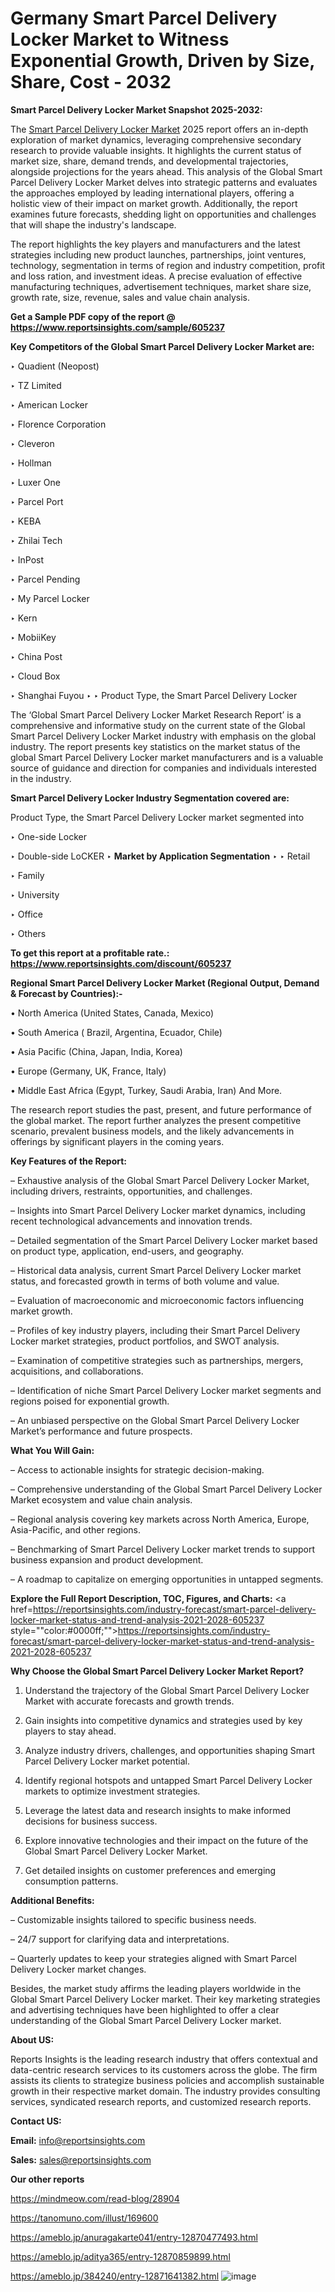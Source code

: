 # Germany Smart Parcel Delivery Locker Market to Witness Exponential Growth, Driven by Size, Share, Cost - 2032

<strong>Smart Parcel Delivery Locker Market Snapshot 2025-2032:</strong>

The <a href=https://www.reportsinsights.com/sample/605237>Smart Parcel Delivery Locker Market</a> 2025 report offers an in-depth exploration of market dynamics, leveraging comprehensive secondary research to provide valuable insights. It highlights the current status of market size, share, demand trends, and developmental trajectories, alongside projections for the years ahead. This analysis of the Global Smart Parcel Delivery Locker Market delves into strategic patterns and evaluates the approaches employed by leading international players, offering a holistic view of their impact on market growth. Additionally, the report examines future forecasts, shedding light on opportunities and challenges that will shape the industry's landscape.

The report highlights the key players and manufacturers and the latest strategies including new product launches, partnerships, joint ventures, technology, segmentation in terms of region and industry competition, profit and loss ration, and investment ideas. A precise evaluation of effective manufacturing techniques, advertisement techniques, market share size, growth rate, size, revenue, sales and value chain analysis.

<strong>Get a Sample PDF copy of the report @ <a href=https://www.reportsinsights.com/sample/605237 style=color:#0000ff;>https://www.reportsinsights.com/sample/605237</a></strong>

<strong>Key Competitors of the Global Smart Parcel Delivery Locker Market are:</strong>

‣ Quadient (Neopost)

‣ TZ Limited

‣ American Locker

‣ Florence Corporation

‣ Cleveron

‣ Hollman

‣ Luxer One

‣ Parcel Port

‣ KEBA

‣ Zhilai Tech

‣ InPost

‣ Parcel Pending

‣ My Parcel Locker

‣ Kern

‣ MobiiKey

‣ China Post

‣ Cloud Box

‣ Shanghai Fuyou
‣ 
‣    Product Type, the Smart Parcel Delivery Locker

The ‘Global Smart Parcel Delivery Locker Market Research Report’ is a comprehensive and informative study on the current state of the Global Smart Parcel Delivery Locker Market industry with emphasis on the global industry. The report presents key statistics on the market status of the global Smart Parcel Delivery Locker market manufacturers and is a valuable source of guidance and direction for companies and individuals interested in the industry.

<strong>Smart Parcel Delivery Locker Industry Segmentation covered are:</strong>

Product Type, the Smart Parcel Delivery Locker market segmented into

‣ One-side Locker

‣ Double-side LoCKER
‣ 
<strong>Market by Application Segmentation</strong>
‣
‣  Retail

‣ Family

‣ University

‣ Office

‣ Others

<strong>To get this report at a profitable rate.: <a href=https://www.reportsinsights.com/discount/605237 style=color:#0000ff;>https://www.reportsinsights.com/discount/605237</a></strong>

<strong>Regional Smart Parcel Delivery Locker Market (Regional Output, Demand &amp; Forecast by Countries):-</strong>

• North America (United States, Canada, Mexico)

• South America ( Brazil, Argentina, Ecuador, Chile)

• Asia Pacific (China, Japan, India, Korea)

• Europe (Germany, UK, France, Italy)

• Middle East Africa (Egypt, Turkey, Saudi Arabia, Iran) And More.

The research report studies the past, present, and future performance of the global market. The report further analyzes the present competitive scenario, prevalent business models, and the likely advancements in offerings by significant players in the coming years.

<strong>Key Features of the Report:</strong>

– Exhaustive analysis of the Global Smart Parcel Delivery Locker Market, including drivers, restraints, opportunities, and challenges.

– Insights into Smart Parcel Delivery Locker market dynamics, including recent technological advancements and innovation trends.

– Detailed segmentation of the Smart Parcel Delivery Locker market based on product type, application, end-users, and geography.

– Historical data analysis, current Smart Parcel Delivery Locker market status, and forecasted growth in terms of both volume and value.

– Evaluation of macroeconomic and microeconomic factors influencing market growth.

– Profiles of key industry players, including their Smart Parcel Delivery Locker market strategies, product portfolios, and SWOT analysis.

– Examination of competitive strategies such as partnerships, mergers, acquisitions, and collaborations.

– Identification of niche Smart Parcel Delivery Locker market segments and regions poised for exponential growth.

– An unbiased perspective on the Global Smart Parcel Delivery Locker Market’s performance and future prospects.

<strong>What You Will Gain:</strong>

– Access to actionable insights for strategic decision-making.

– Comprehensive understanding of the Global Smart Parcel Delivery Locker Market ecosystem and value chain analysis.

– Regional analysis covering key markets across North America, Europe, Asia-Pacific, and other regions.

– Benchmarking of Smart Parcel Delivery Locker market trends to support business expansion and product development.

– A roadmap to capitalize on emerging opportunities in untapped segments.

<strong>Explore the Full Report Description, TOC, Figures, and Charts:</strong>
<a href=https://reportsinsights.com/industry-forecast/smart-parcel-delivery-locker-market-status-and-trend-analysis-2021-2028-605237 style=""color:#0000ff;"">https://reportsinsights.com/industry-forecast/smart-parcel-delivery-locker-market-status-and-trend-analysis-2021-2028-605237</a>

<strong>Why Choose the Global Smart Parcel Delivery Locker Market Report?</strong>

1. Understand the trajectory of the Global Smart Parcel Delivery Locker Market with accurate forecasts and growth trends.

2. Gain insights into competitive dynamics and strategies used by key players to stay ahead.

3. Analyze industry drivers, challenges, and opportunities shaping Smart Parcel Delivery Locker market potential.

4. Identify regional hotspots and untapped Smart Parcel Delivery Locker markets to optimize investment strategies.

5. Leverage the latest data and research insights to make informed decisions for business success.

6. Explore innovative technologies and their impact on the future of the Global Smart Parcel Delivery Locker Market.

7. Get detailed insights on customer preferences and emerging consumption patterns.

<strong>Additional Benefits:</strong>

– Customizable insights tailored to specific business needs.

– 24/7 support for clarifying data and interpretations.

– Quarterly updates to keep your strategies aligned with Smart Parcel Delivery Locker market changes.

Besides, the market study affirms the leading players worldwide in the Global Smart Parcel Delivery Locker market. Their key marketing strategies and advertising techniques have been highlighted to offer a clear understanding of the Global Smart Parcel Delivery Locker market.

<strong><strong>About US</strong>:</strong>

Reports Insights is the leading research industry that offers contextual and data-centric research services to its customers across the globe. The firm assists its clients to strategize business policies and accomplish sustainable growth in their respective market domain. The industry provides consulting services, syndicated research reports, and customized research reports.

<strong>Contact US:</strong>

<p class=><b>Email:</b> <a href=mailto:info@reportsinsights.com>info@reportsinsights.com</a></p>
<p class=><b>Sales:</b> <a href=mailto:sales@reportsinsights.com>sales@reportsinsights.com</a></p>

<strong>Our other reports</strong>

<a href=https://mindmeow.com/read-blog/28904>https://mindmeow.com/read-blog/28904</a>

<a href=https://tanomuno.com/illust/169600>https://tanomuno.com/illust/169600</a>

<a href=https://ameblo.jp/anuragakarte041/entry-12870477493.html>https://ameblo.jp/anuragakarte041/entry-12870477493.html</a>

<a href=https://ameblo.jp/aditya365/entry-12870859899.html>https://ameblo.jp/aditya365/entry-12870859899.html</a>

<a href=https://ameblo.jp/384240/entry-12871641382.html>https://ameblo.jp/384240/entry-12871641382.html</a>
![image](https://github.com/user-attachments/assets/68d9d40a-539c-4b38-9533-300534443840)
